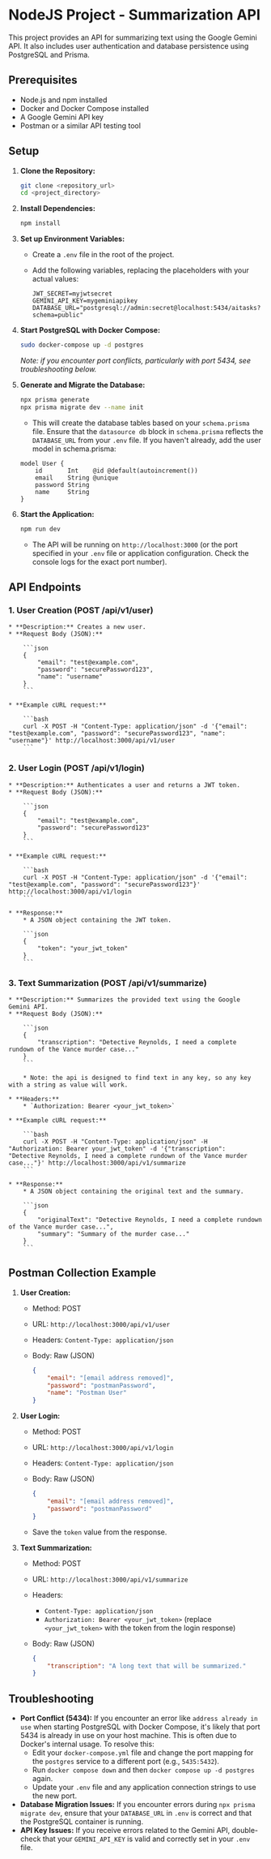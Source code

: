 # NodeJS Project - Summarization API

This project provides an API for summarizing text using the Google Gemini API. It also includes user authentication and database persistence using PostgreSQL and Prisma.

## Prerequisites

* Node.js and npm installed
* Docker and Docker Compose installed
* A Google Gemini API key
* Postman or a similar API testing tool

## Setup

1.  **Clone the Repository:**

    ```bash
    git clone <repository_url>
    cd <project_directory>
    ```

2.  **Install Dependencies:**

    ```bash
    npm install
    ```

3.  **Set up Environment Variables:**

    * Create a `.env` file in the root of the project.
    * Add the following variables, replacing the placeholders with your actual values:

        ```dotenv
        JWT_SECRET=myjwtsecret
        GEMINI_API_KEY=mygeminiapikey
        DATABASE_URL="postgresql://admin:secret@localhost:5434/aitasks?schema=public"
        ```

4.  **Start PostgreSQL with Docker Compose:**

    ```bash
    sudo docker-compose up -d postgres
    ```

    *Note: if you encounter port conflicts, particularly with port 5434, see troubleshooting below.*

5.  **Generate and Migrate the Database:**

    ```bash
    npx prisma generate
    npx prisma migrate dev --name init
    ```

    * This will create the database tables based on your `schema.prisma` file. Ensure that the `datasource db` block in `schema.prisma` reflects the `DATABASE_URL` from your `.env` file. If you haven't already, add the user model in schema.prisma:

    ```prisma
    model User {
        id       Int    @id @default(autoincrement())
        email    String @unique
        password String
        name     String
    }
    ```

6.  **Start the Application:**

    ```bash
    npm run dev
    ```

    * The API will be running on `http://localhost:3000` (or the port specified in your `.env` file or application configuration. Check the console logs for the exact port number).

## API Endpoints

### 1.  **User Creation (POST /api/v1/user)**

    * **Description:** Creates a new user.
    * **Request Body (JSON):**

        ```json
        {
            "email": "test@example.com",
            "password": "securePassword123",
            "name": "username"
        }
        ```

    * **Example cURL request:**

        ```bash
        curl -X POST -H "Content-Type: application/json" -d '{"email": "test@example.com", "password": "securePassword123", "name": "username"}' http://localhost:3000/api/v1/user
        ```

### 2.  **User Login (POST /api/v1/login)**

    * **Description:** Authenticates a user and returns a JWT token.
    * **Request Body (JSON):**

        ```json
        {
            "email": "test@example.com",
            "password": "securePassword123"
        }
        ```

    * **Example cURL request:**

        ```bash
        curl -X POST -H "Content-Type: application/json" -d '{"email": "test@example.com", "password": "securePassword123"}' http://localhost:3000/api/v1/login
        ```

    * **Response:**
        * A JSON object containing the JWT token.

        ```json
        {
            "token": "your_jwt_token"
        }
        ```

### 3.  **Text Summarization (POST /api/v1/summarize)**

    * **Description:** Summarizes the provided text using the Google Gemini API.
    * **Request Body (JSON):**

        ```json
        {
            "transcription": "Detective Reynolds, I need a complete rundown of the Vance murder case..."
        }
        ```

        * Note: the api is designed to find text in any key, so any key with a string as value will work.

    * **Headers:**
        * `Authorization: Bearer <your_jwt_token>`

    * **Example cURL request:**

        ```bash
        curl -X POST -H "Content-Type: application/json" -H "Authorization: Bearer your_jwt_token" -d '{"transcription": "Detective Reynolds, I need a complete rundown of the Vance murder case..."}' http://localhost:3000/api/v1/summarize
        ```

    * **Response:**
        * A JSON object containing the original text and the summary.

        ```json
        {
            "originalText": "Detective Reynolds, I need a complete rundown of the Vance murder case...",
            "summary": "Summary of the murder case..."
        }
        ```

## Postman Collection Example

1.  **User Creation:**
    * Method: POST
    * URL: `http://localhost:3000/api/v1/user`
    * Headers: `Content-Type: application/json`
    * Body: Raw (JSON)

        ```json
        {
            "email": "[email address removed]",
            "password": "postmanPassword",
            "name": "Postman User"
        }
        ```

2.  **User Login:**
    * Method: POST
    * URL: `http://localhost:3000/api/v1/login`
    * Headers: `Content-Type: application/json`
    * Body: Raw (JSON)

        ```json
        {
            "email": "[email address removed]",
            "password": "postmanPassword"
        }
        ```

    * Save the `token` value from the response.

3.  **Text Summarization:**
    * Method: POST
    * URL: `http://localhost:3000/api/v1/summarize`
    * Headers:
        * `Content-Type: application/json`
        * `Authorization: Bearer <your_jwt_token>` (replace `<your_jwt_token>` with the token from the login response)
    * Body: Raw (JSON)

        ```json
        {
            "transcription": "A long text that will be summarized."
        }
        ```

## Troubleshooting

* **Port Conflict (5434):** If you encounter an error like `address already in use` when starting PostgreSQL with Docker Compose, it's likely that port 5434 is already in use on your host machine. This is often due to Docker's internal usage. To resolve this:
    * Edit your `docker-compose.yml` file and change the port mapping for the `postgres` service to a different port (e.g., `5435:5432`).
    * Run `docker compose down` and then `docker compose up -d postgres` again.
    * Update your `.env` file and any application connection strings to use the new port.
* **Database Migration Issues:** If you encounter errors during `npx prisma migrate dev`, ensure that your `DATABASE_URL` in `.env` is correct and that the PostgreSQL container is running.
* **API Key Issues:** If you receive errors related to the Gemini API, double-check that your `GEMINI_API_KEY` is valid and correctly set in your `.env` file.
